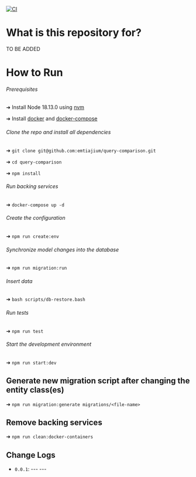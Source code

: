 [![CI](https://github.com/emtiajium/query-comparison/actions/workflows/ci.yml/badge.svg)](https://github.com/emtiajium/query-comparison/actions/workflows/ci.yml)

# What is this repository for?

TO BE ADDED

# How to Run

###### Prerequisites

➜ Install Node 18.13.0 using [nvm](https://github.com/nvm-sh/nvm)

➜ Install [docker](https://docs.docker.com/get-docker/) and [docker-compose](https://docs.docker.com/compose/install/)

###### Clone the repo and install all dependencies

➜ `git clone git@github.com:emtiajium/query-comparison.git`

➜ `cd query-comparison`

➜ `npm install`

###### Run backing services

➜ `docker-compose up -d`

###### Create the configuration

➜ `npm run create:env`

###### Synchronize model changes into the database

➜ `npm run migration:run`

###### Insert data

➜ `bash scripts/db-restore.bash`

###### Run tests

➜ `npm run test`

###### Start the development environment

➜ `npm run start:dev`

## Generate new migration script after changing the entity class(es)

➜ `npm run migration:generate migrations/<file-name>`

## Remove backing services

➜ `npm run clean:docker-containers`

## Change Logs

-   `0.0.1`: --- ---
